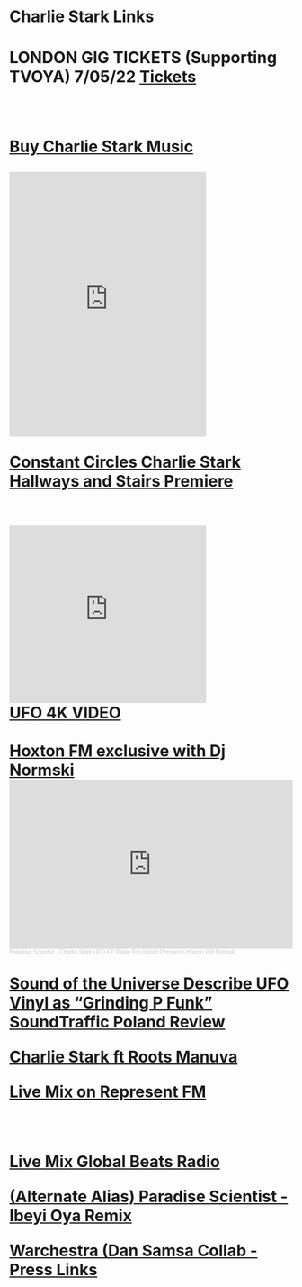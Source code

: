 

<H1>Charlie Stark Links<H1>

 LONDON GIG TICKETS (Supporting TVOYA) 7/05/22
 <a href="https://www.musicroomlondon.com/event-details/chad-strentz-pete-farrugia-live-stream">Tickets</a>
 
 <br>
 
 <a href="https://charliestark.bandcamp.com/album/hallways-and-stairs">Buy Charlie Stark Music</a>
 <iframe style="border: 0; width: 350px; height: 470px;" src="https://bandcamp.com/EmbeddedPlayer/album=466503311/size=large/bgcol=333333/linkcol=0f91ff/tracklist=false/track=2567182898/transparent=true/" seamless><a href="https://charliestark.bandcamp.com/album/hallways-and-stairs">Hallways and Stairs by Charlie Stark</a></iframe>
 <br>

<a href="http://www.constantcircles.com/prem-sd002/">Constant Circles Charlie Stark Hallways and Stairs Premiere</a> 

<br>

<iframe width="350" height="315" src="https://www.youtube.com/embed/TAPfLYxE2pw" frameborder="0" allow="accelerometer; autoplay; clipboard-write; encrypted-media; gyroscope; picture-in-picture" allowfullscreen></iframe>

<br>
<a href="https://www.youtube.com/watch?v=TAPfLYxE2pw">UFO 4K VIDEO</a>
<br>


<br>
<a href="https://soundcloud.com/paradisescientist/charlie-stark-ufo-ep-radio-rip-world-premiere- hoxton-fm-normski">Hoxton FM exclusive with Dj Normski</a>
<br>
<iframe width="100%" height="300" scrolling="no" frameborder="no" allow="autoplay" src="https://w.soundcloud.com/player/?url=https%3A//api.soundcloud.com/tracks/283373330&color=%23ff5500&auto_play=false&hide_related=false&show_comments=true&show_user=true&show_reposts=false&show_teaser=true&visual=true"></iframe><div style="font-size: 10px; color: #cccccc;line-break: anywhere;word-break: normal;overflow: hidden;white-space: nowrap;text-overflow: ellipsis; font-family: Interstate,Lucida Grande,Lucida Sans Unicode,Lucida Sans,Garuda,Verdana,Tahoma,sans-serif;font-weight: 100;"><a href="https://soundcloud.com/paradisescientist" title="Paradise Scientist" target="_blank" style="color: #cccccc; text-decoration: none;">Paradise Scientist</a> · <a href="https://soundcloud.com/paradisescientist/charlie-stark-ufo-ep-radio-rip-world-premiere-hoxton-fm-normski" title="Charlie Stark UFO EP Radio Rip (World Premiere) Hoxton FM Normski" target="_blank" style="color: #cccccc; text-decoration: none;">Charlie Stark UFO EP Radio Rip (World Premiere) Hoxton FM Normski</a></div>
<br>
<a href="https://soundsoftheuniverse.com/product/ufo">Sound of the Universe Describe UFO Vinyl as “Grinding P Funk”</a>
<br>
<a href="http://soundtraffic.pl/charlie-stark-ufo/">SoundTraffic Poland Review</a>
<br>

<a href="https://youtu.be/8jH_bSqv17s">Charlie Stark ft Roots Manuva</a>
<br>

<a href="https://soundcloud.com/paradisescientist/prologue-mix-forecast-mixtapes-reprezent-fm">Live Mix on Represent FM</a>

<br>


<a href="https://www.mixcloud.com/GlobalBeatsRadio/global-beats-radio-november-1st-2018-w-charlie-stark/">Live Mix Global Beats Radio<a/>
<br>

<a href="https://soundcloud.com/paradisescientist/ibeyi-oya-paradise-scientist-remix">(Alternate Alias) Paradise Scientist - Ibeyi Oya Remix</a>
<br>

<a href="https://mixmag.net/read/infinite-machine-releases-debut-warsnare-album-warchestra-news/ https://uk.style.yahoo.com/premiere-warsnare-calls-vocalist-charlie-175230366.html">Warchestra (Dan Samsa Collab - Press Links</a>

